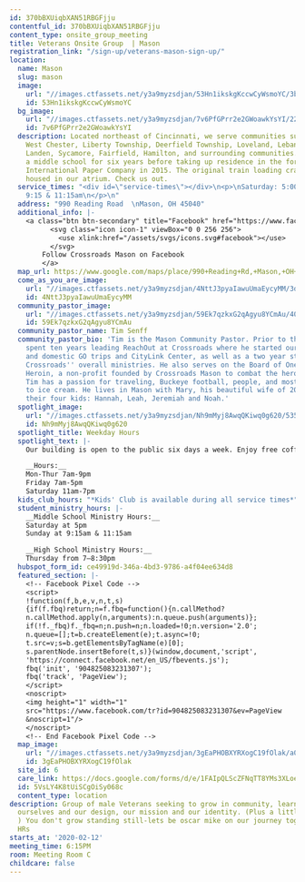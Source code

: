```yaml
---
id: 370bBXUiqbXAN51RBGFjju
contentful_id: 370bBXUiqbXAN51RBGFjju
content_type: onsite_group_meeting
title: Veterans Onsite Group  | Mason
registration_link: "/sign-up/veterans-mason-sign-up/"
location:
  name: Mason
  slug: mason
  image:
    url: "//images.ctfassets.net/y3a9myzsdjan/53Hn1ikskgKccwCyWsmoYC/3b5c7501c3e22a7c642b907da144aa34/locations-mason.jpg"
    id: 53Hn1ikskgKccwCyWsmoYC
  bg_image:
    url: "//images.ctfassets.net/y3a9myzsdjan/7v6PfGPrr2e2GWoawkYsYI/22c999d3faf945ef8e82602c67b90ec4/crossroads-church-mason-bg2.jpg"
    id: 7v6PfGPrr2e2GWoawkYsYI
  description: Located northeast of Cincinnati, we serve communities such as Mason,
    West Chester, Liberty Township, Deerfield Township, Loveland, Lebanon, Maineville,
    Landen, Sycamore, Fairfield, Hamilton, and surrounding communities. We met in
    a middle school for six years before taking up residence in the former home of
    International Paper Company in 2015. The original train loading crane is still
    housed in our atrium. Check us out.
  service_times: "<div id=\"service-times\"></div>\n<p>\nSaturday: 5:00pm  \nSunday:
    9:15 & 11:15am\n</p>\n"
  address: "990 Reading Road  \nMason, OH 45040"
  additional_info: |-
    <a class="btn btn-secondary" title="Facebook" href="https://www.facebook.com/Crossroads-Mason-2081098365487872/">
          <svg class="icon icon-1" viewBox="0 0 256 256">
            <use xlink:href="/assets/svgs/icons.svg#facebook"></use>
          </svg>
        Follow Crossroads Mason on Facebook
        </a>
  map_url: https://www.google.com/maps/place/990+Reading+Rd,+Mason,+OH+45040/@39.339405,-84.3387407,17z/data=!3m1!4b1!4m5!3m4!1s0x8840575cc4e6c341:0xb6714fdf9bc69e40!8m2!3d39.339405!4d-84.336552
  come_as_you_are_image:
    url: "//images.ctfassets.net/y3a9myzsdjan/4NttJ3pyaIawuUmaEycyMM/3dfcc01867c451ac096e56e4099eef9a/crossroads-church-come-as-you-are.jpg"
    id: 4NttJ3pyaIawuUmaEycyMM
  community_pastor_image:
    url: "//images.ctfassets.net/y3a9myzsdjan/59Ek7qzkxG2qAgyu8YCmAu/40bd5a9054ed0c9bd9c0a451123f1d52/crossroads-church-tim-senff.jpg"
    id: 59Ek7qzkxG2qAgyu8YCmAu
  community_pastor_name: Tim Senff
  community_pastor_bio: 'Tim is the Mason Community Pastor. Prior to this role, he
    spent ten years leading ReachOut at Crossroads where he started our international
    and domestic GO trips and CityLink Center, as well as a two year stint leading
    Crossroads'' overall ministries. He also serves on the Board of OneCity Against
    Heroin, a non-profit founded by Crossroads Mason to combat the heroin epidemic.
    Tim has a passion for traveling, Buckeye football, people, and most anything related
    to ice cream. He lives in Mason with Mary, his beautiful wife of 20 years, and
    their four kids: Hannah, Leah, Jeremiah and Noah.'
  spotlight_image:
    url: "//images.ctfassets.net/y3a9myzsdjan/Nh9mMyj8AwqQKiwq0g620/535c84c71175b977ee4fc365c23e1f0f/crossroads-church-open.jpg"
    id: Nh9mMyj8AwqQKiwq0g620
  spotlight_title: Weekday Hours
  spotlight_text: |-
    Our building is open to the public six days a week. Enjoy free coffee, wi-fi and plenty of couches. Come for a meeting, just to hang out with friends, or even for a quiet place to read or pray.

    __Hours:__
    Mon-Thur 7am-9pm
    Friday 7am-5pm
    Saturday 11am-7pm
  kids_club_hours: "*Kids' Club is available during all service times*"
  student_ministry_hours: |-
    __Middle School Ministry Hours:__
    Saturday at 5pm
    Sunday at 9:15am & 11:15am

    __High School Ministry Hours:__
    Thursday from 7–8:30pm
  hubspot_form_id: ce49919d-346a-4bd3-9786-a4f04ee634d8
  featured_section: |-
    <!-- Facebook Pixel Code -->
    <script>
    !function(f,b,e,v,n,t,s)
    {if(f.fbq)return;n=f.fbq=function(){n.callMethod?
    n.callMethod.apply(n,arguments):n.queue.push(arguments)};
    if(!f._fbq)f._fbq=n;n.push=n;n.loaded=!0;n.version='2.0';
    n.queue=[];t=b.createElement(e);t.async=!0;
    t.src=v;s=b.getElementsByTagName(e)[0];
    s.parentNode.insertBefore(t,s)}(window,document,'script',
    'https://connect.facebook.net/en_US/fbevents.js');
    fbq('init', '904825083231307');
    fbq('track', 'PageView');
    </script>
    <noscript>
    <img height="1" width="1"
    src="https://www.facebook.com/tr?id=904825083231307&ev=PageView
    &noscript=1"/>
    </noscript>
    <!-- End Facebook Pixel Code -->
  map_image:
    url: "//images.ctfassets.net/y3a9myzsdjan/3gEaPHOBXYRXogC19fOlak/a048f1caafb6fa5bbd7dbcce3bbe0875/Screen_Shot_2019-11-15_at_2.47.58_PM.png"
    id: 3gEaPHOBXYRXogC19fOlak
  site_id: 6
  care_link: https://docs.google.com/forms/d/e/1FAIpQLScZFNqTT8YMs3XLoeXoWJglISLA-XMqkBpoBoBpmor35-U5vA/viewform
  id: 5VsLY4K8tUiSCgOiSy068c
  content_type: location
description: Group of male Veterans seeking to grow in community, learn more about
  ourselves and our design, our mission and our identity. (Plus a little Smack Talking
  ) You don't grow standing still-lets be oscar mike on our journey together 1815-2030
  HRs
starts_at: '2020-02-12'
meeting_time: 6:15PM
room: Meeting Room C
childcare: false
---
```


